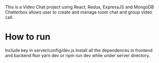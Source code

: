This is a Video Chat project using React, Redux, ExpressJS and MongoDB
Chatterbox allows user to create and manage room chat and group video call.


# How to run
  Include key in server/config/dev.js
  Install all the dependences in frontend and backend
  Run yarn dev or npm run dev while under server directory.
